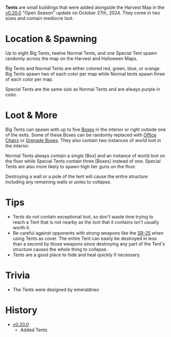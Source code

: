 **Tents** are small buildings that were added alongside the Harvest Map in the [v0.20.0](https://github.com/HasangerGames/suroi/releases/tag/v0.20.0) "Open Season" update on October 27th, 2024. They come in two sizes and contain mediocre loot.

# Location & Spawning

Up to eight Big Tents, twelve Normal Tents, and one Special Tent spawn randomly across the map on the Harvest and Halloween Maps. 

Big Tents and Normal Tents are either colored red, green, blue, or orange. Big Tents spawn two of each color per map while Normal tents spawn three of each color per map.

Special Tents are the same size as Normal Tents and are always purple in color.

# Loot & More

Big Tents can spawn with up to five [Boxes](/obstacles/box) in the interior or right outside one of the exits. Some of these Boxes can be randomly replaced with [Office Chairs](/obstacles/office_chair) or [Grenade Boxes](/obstacles/grenade_box). They also contain two instances of world loot in the interior.

Normal Tents always contain a single [Box] and an instance of world loot on the floor while Special Tents contain three [Boxes] instead of one. Special Tents are also more likely to spawn high tier guns on the floor.

Destroying a wall or a pole of the tent will cause the entire structure including any remaining walls or poles to collapse.

# Tips

- Tents do not contain exceptional loot, so don't waste time trying to reach a Tent that is not nearby as the loot that it contains isn't usually worth it.
- Be careful against opponents with strong weapons like the [SR-25](/weapons/guns/sr25) when using Tents as cover. The entire Tent can easily be destroyed in less than a second by those weapons since destroying any part of the Tent's structure causes the whole thing to collapse.
- Tents are a good place to hide and heal quickly if necessary.

# Trivia

- The Tents were designed by emeraldneo

# History

- [v0.20.0](https://github.com/HasangerGames/suroi/releases/tag/v0.20.0)
  - Added Tents
